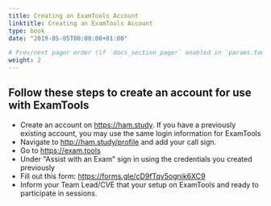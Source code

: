 ```yaml
---
title: Creating an ExamTools Account
linktitle: Creating an ExamTools Account
type: book
date: "2019-05-05T00:00:00+01:00"

# Prev/next pager order (if `docs_section_pager` enabled in `params.toml`)
weight: 2
---
```


## Follow these steps to create an account for use with ExamTools

* Create an account on https://ham.study.  If you have a previously existing account, you may use the same login information for ExamTools
* Navigate to http://ham.study/profile and add your call sign.
* Go to https://exam.tools
* Under "Assist with an Exam" sign in using the credentials you created previously
* Fill out this form: https://forms.gle/cD9fTqv5ognik6XC9
* Inform your Team Lead/CVE that your setup on ExamTools and ready to participate in sessions.